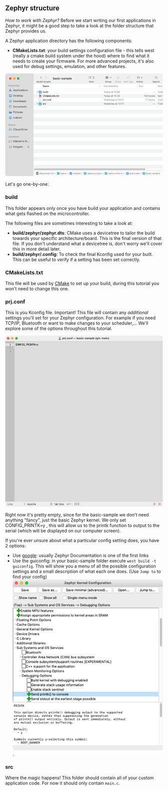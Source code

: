 ## Zephyr structure

*How to work with Zephyr?* Before we start writing our first applications in Zephyr, it might be a good step to take a look at the folder structure that Zephyr provides us.


A Zephyr application directory has the following components:
- **CMakeLists.txt**: your build settings configuration file - this tells west (really a cmake build system under the hood) where to find what it needs to create your firmware. For more advanced projects, it's also used for debug settings, emulation, and other features.

![sample-folder](/images/introduction/sample-folder.png)

Let's go one-by-one:

### build
This folder appears only once you have build your application and contains what gets flashed on the microcontroller. 

The following files are sometimes interesting to take a look at:
- **build/zephyr/zephyr.dts**: CMake uses a devicetree to tailor the build towards your specific architecture/board. This is the final version of that file. If you don't understand what a devicetree is, don't worry we'll cover this in more detail later.
- **build/zephyr/.config**: To check the final Kconfig used for your built. This can be useful to verify if a setting has been set correctly.

### CMakeLists.txt
This file will be used by [CMake](https://en.wikipedia.org/wiki/CMake) to set up your build, during this tutorial you won't need to change this one.

### prj.conf
This is you Kconfig file. Important! This file will contain any *additional* settings you'll set for your Zephyr configuration. For example if you need TCP/IP, Bluetooth or want to make changes to your scheduler,... We'll explore some of the options throughout this tutorial.

![k-config](/images/introduction/k-config.png)

Right now it's pretty empty, since for the basic-sample we don't need anything "fancy", just the basic Zephyr kernel. We only set CONFIG_PRINTK=y , this will allow us to the printk function to output to the serial (which will be displayed on our computer screen).

If you're ever unsure about what a particular config setting does, you have 2 options:
- Use [google](https://www.google.com/search?client=firefox-b-d&q=zephyr+CONFIG_PRINTK): usually Zephyr Documentation is one of the first links
- Use the guiconfig: in your basic-sample folder execute `west build -t guiconfig`. This will show you a menu of all the possible configuration settings and a small description of what each one does. (Use `Jump to` to find your config)
![guiconfig](/images/introduction/guiconfig.png). 

### src
Where the magic happens! This folder should contain all of your custom application code. For now it should only contain `main.c`.